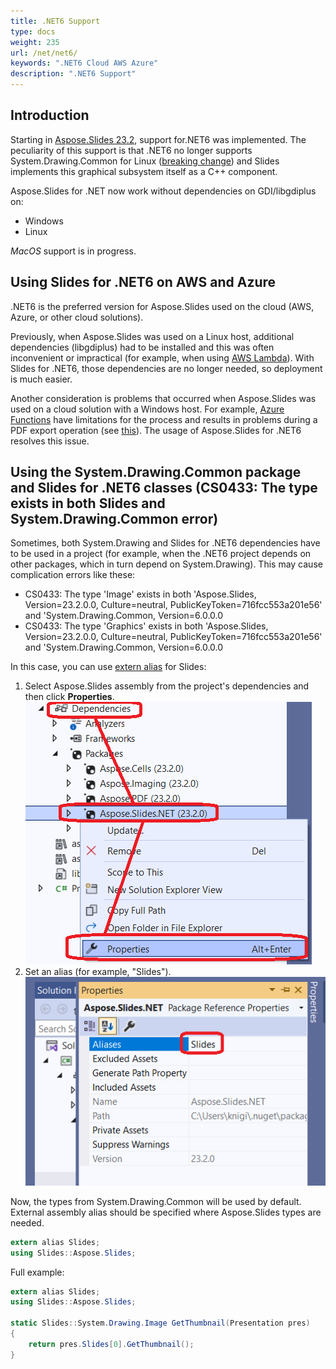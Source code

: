 ```yaml
---
title: .NET6 Support
type: docs
weight: 235
url: /net/net6/
keywords: ".NET6 Cloud AWS Azure"
description: ".NET6 Support"
---
```


## Introduction

Starting in [Aspose.Slides 23.2](https://www.nuget.org/packages/Aspose.Slides.NET/23.2.0), support for.NET6 was implemented. The peculiarity of this support is that .NET6 no longer supports System.Drawing.Common for Linux ([breaking change](https://learn.microsoft.com/en-us/dotnet/core/compatibility/core-libraries/6.0/system-drawing-common-windows-only)) and Slides implements this graphical subsystem itself as a C++ component.

Aspose.Slides for .NET now work without dependencies on GDI/libgdiplus on:
* Windows
* Linux

_MacOS_ support is in progress.

## Using Slides for .NET6 on AWS and Azure

.NET6 is the preferred version for Aspose.Slides used on the cloud (AWS, Azure, or other cloud solutions).

Previously, when Aspose.Slides was used on a Linux host, additional dependencies (libgdiplus) had to be installed and this was often inconvenient or impractical (for example, when using [AWS Lambda](https://aws.amazon.com/lambda)). With Slides for .NET6, those dependencies are no longer needed, so deployment is much easier.

Another consideration is problems that occurred when Aspose.Slides was used on a cloud solution with a Windows host. For example, [Azure Functions](https://learn.microsoft.com/en-us/azure/azure-functions/functions-overview) have limitations for the process and results in problems during a PDF export operation (see [this](https://github.com/projectkudu/kudu/wiki/Azure-Web-App-sandbox#unsupported-frameworks)). The usage of Aspose.Slides for .NET6 resolves this issue.

## Using the System.Drawing.Common package and Slides for .NET6 classes (CS0433: The type exists in both Slides and System.Drawing.Common error)

Sometimes, both System.Drawing and Slides for .NET6 dependencies have to be used in a project (for example, when the .NET6 project depends on other packages, which in turn depend on System.Drawing). This may cause complication errors like these:

* CS0433: The type 'Image' exists in both 'Aspose.Slides, Version=23.2.0.0, Culture=neutral, PublicKeyToken=716fcc553a201e56' and 'System.Drawing.Common, Version=6.0.0.0
* CS0433: The type 'Graphics' exists in both 'Aspose.Slides, Version=23.2.0.0, Culture=neutral, PublicKeyToken=716fcc553a201e56' and 'System.Drawing.Common, Version=6.0.0.0

In this case, you can use [extern alias](https://learn.microsoft.com/en-us/dotnet/csharp/language-reference/keywords/extern-alias) for Slides:
1) Select Aspose.Slides assembly from the project's dependencies and then click **Properties**.
  ![Aspose Slides package properties](package_properties.png)
2) Set an alias (for example, "Slides").
  ![Aspose Slides alias](set_alias.png)

Now, the types from System.Drawing.Common will be used by default. External assembly alias should be specified where Aspose.Slides types are needed.

```c#
extern alias Slides;
using Slides::Aspose.Slides;
```

Full example:

```c#
extern alias Slides;
using Slides::Aspose.Slides;

static Slides::System.Drawing.Image GetThumbnail(Presentation pres)
{
    return pres.Slides[0].GetThumbnail();
}
```
